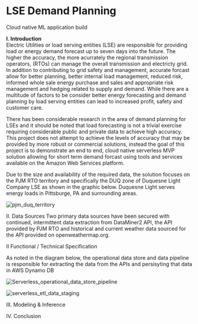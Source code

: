 # LSE Demand Planning
Cloud native ML application build

<b>I. Introduction</b>
<br>Electric Utilities or load serving entities (LSE) are responsible for providing load or energy demand forecast up to seven days into the future. The higher the accuracy, the more acurrately the regional transmission operators, (RTOs) can manage the overall transmission and electricty grid. In addition to contributing to grid safety and management, accurate forcast allow for better planning, better internal load management, reduced risk, informed whole sale energy purchase and sales and appropriate risk management and hedging related to supply and demand. While there are a multitude of factors to be consider better energy forecasting and demand planning by load serving entities can lead to increased profit, safety and customer care. 

There has been considerable research in the area of demand planning for LSEs and it should be noted that load forecasting is not a trivial exercise requiring considerable public and private data to achieve high accuracy. This project does not attempt to achieve the levels of accuracy that may be provided by more robust or commercial solutions, instead the goal of this project is to demonstrate an end to end, cloud native serverless MVP solution allowing for short term demand forcast using tools and services available on the Amazon Web Services platform.

Due to the size and availability of the required data, the solution focuses on the PJM RTO territory and specifically the DUQ zone of Duquesne Light Company LSE as shown in the graphic below. Duquesne Light serves energy loads in Pittsburge, PA and surrounding areas.

![pjm_duq_territory](https://user-images.githubusercontent.com/64938088/120936066-ebb77500-c6d3-11eb-85bb-bff83be3ad8e.PNG)

II. Data Sources
Two primary data sources have been secured with continued, intermittent data extraction from DataMiner2 API, the API provided by PJM RTO and historical and current weather data sourced for the API provided on openweathermap.org.  

II Functional / Technical Specification

As noted in the diagram below, the operational data store and data pipeline is responsible for extracting the data from the APIs and persisyting that data in AWS Dynamo DB 

![Serverless_operational_data_store_pipeline](https://user-images.githubusercontent.com/64938088/120934295-c888c780-c6cb-11eb-8e82-47422eea9b54.PNG)







![serverless_etl_data_staging](https://user-images.githubusercontent.com/64938088/120934516-8ad86e80-c6cc-11eb-96dc-024abd7aa555.PNG)

III. Modeling & Inference


IV. Conclusion
